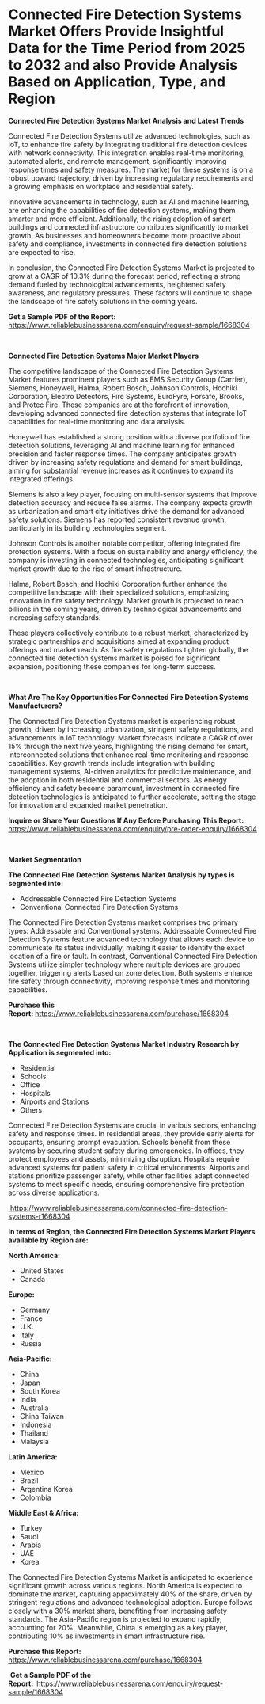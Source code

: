 <p><h1>Connected Fire Detection Systems Market Offers Provide Insightful Data for the Time Period from 2025 to 2032 and also Provide Analysis Based on Application, Type, and Region</h1></p><p><strong>Connected Fire Detection Systems Market Analysis and Latest Trends</strong></p>
<p><p>Connected Fire Detection Systems utilize advanced technologies, such as IoT, to enhance fire safety by integrating traditional fire detection devices with network connectivity. This integration enables real-time monitoring, automated alerts, and remote management, significantly improving response times and safety measures. The market for these systems is on a robust upward trajectory, driven by increasing regulatory requirements and a growing emphasis on workplace and residential safety.</p><p>Innovative advancements in technology, such as AI and machine learning, are enhancing the capabilities of fire detection systems, making them smarter and more efficient. Additionally, the rising adoption of smart buildings and connected infrastructure contributes significantly to market growth. As businesses and homeowners become more proactive about safety and compliance, investments in connected fire detection solutions are expected to rise.</p><p>In conclusion, the Connected Fire Detection Systems Market is projected to grow at a CAGR of 10.3% during the forecast period, reflecting a strong demand fueled by technological advancements, heightened safety awareness, and regulatory pressures. These factors will continue to shape the landscape of fire safety solutions in the coming years.</p></p>
<p><strong>Get a Sample PDF of the Report:&nbsp;</strong> <a href="https://www.reliablebusinessarena.com/enquiry/request-sample/1668304?utm_campaign=2639&utm_medium=2&utm_source=Github&utm_content=ia&utm_term=19042025&utm_id=connected-fire-detection-systems">https://www.reliablebusinessarena.com/enquiry/request-sample/1668304</a></p>
<p>&nbsp;</p>
<p><strong>Connected Fire Detection Systems Major Market Players</strong></p>
<p><p>The competitive landscape of the Connected Fire Detection Systems Market features prominent players such as EMS Security Group (Carrier), Siemens, Honeywell, Halma, Robert Bosch, Johnson Controls, Hochiki Corporation, Electro Detectors, Fire Systems, EuroFyre, Forsafe, Brooks, and Protec Fire. These companies are at the forefront of innovation, developing advanced connected fire detection systems that integrate IoT capabilities for real-time monitoring and data analysis.</p><p>Honeywell has established a strong position with a diverse portfolio of fire detection solutions, leveraging AI and machine learning for enhanced precision and faster response times. The company anticipates growth driven by increasing safety regulations and demand for smart buildings, aiming for substantial revenue increases as it continues to expand its integrated offerings.</p><p>Siemens is also a key player, focusing on multi-sensor systems that improve detection accuracy and reduce false alarms. The company expects growth as urbanization and smart city initiatives drive the demand for advanced safety solutions. Siemens has reported consistent revenue growth, particularly in its building technologies segment.</p><p>Johnson Controls is another notable competitor, offering integrated fire protection systems. With a focus on sustainability and energy efficiency, the company is investing in connected technologies, anticipating significant market growth due to the rise of smart infrastructure.</p><p>Halma, Robert Bosch, and Hochiki Corporation further enhance the competitive landscape with their specialized solutions, emphasizing innovation in fire safety technology. Market growth is projected to reach billions in the coming years, driven by technological advancements and increasing safety standards.</p><p>These players collectively contribute to a robust market, characterized by strategic partnerships and acquisitions aimed at expanding product offerings and market reach. As fire safety regulations tighten globally, the connected fire detection systems market is poised for significant expansion, positioning these companies for long-term success.</p></p>
<p>&nbsp;</p>
<p><strong>What Are The Key Opportunities For Connected Fire Detection Systems Manufacturers?</strong></p>
<p><p>The Connected Fire Detection Systems market is experiencing robust growth, driven by increasing urbanization, stringent safety regulations, and advancements in IoT technology. Market forecasts indicate a CAGR of over 15% through the next five years, highlighting the rising demand for smart, interconnected solutions that enhance real-time monitoring and response capabilities. Key growth trends include integration with building management systems, AI-driven analytics for predictive maintenance, and the adoption in both residential and commercial sectors. As energy efficiency and safety become paramount, investment in connected fire detection technologies is anticipated to further accelerate, setting the stage for innovation and expanded market penetration.</p></p>
<p><strong>Inquire or Share Your Questions If Any Before Purchasing This Report:</strong> <a href="https://www.reliablebusinessarena.com/enquiry/pre-order-enquiry/1668304?utm_campaign=2639&utm_medium=2&utm_source=Github&utm_content=ia&utm_term=19042025&utm_id=connected-fire-detection-systems">https://www.reliablebusinessarena.com/enquiry/pre-order-enquiry/1668304</a></p>
<p>&nbsp;</p>
<p><strong>Market Segmentation</strong></p>
<p><strong>The Connected Fire Detection Systems Market Analysis by types is segmented into:</strong></p>
<p><ul><li>Addressable Connected Fire Detection Systems</li><li>Conventional Connected Fire Detection Systems</li></ul></p>
<p><p>The Connected Fire Detection Systems market comprises two primary types: Addressable and Conventional systems. Addressable Connected Fire Detection Systems feature advanced technology that allows each device to communicate its status individually, making it easier to identify the exact location of a fire or fault. In contrast, Conventional Connected Fire Detection Systems utilize simpler technology where multiple devices are grouped together, triggering alerts based on zone detection. Both systems enhance fire safety through connectivity, improving response times and monitoring capabilities.</p></p>
<p><strong>Purchase this Report:&nbsp;</strong><a href="https://www.reliablebusinessarena.com/purchase/1668304?utm_campaign=2639&utm_medium=2&utm_source=Github&utm_content=ia&utm_term=19042025&utm_id=connected-fire-detection-systems">https://www.reliablebusinessarena.com/purchase/1668304</a></p>
<p>&nbsp;</p>
<p><strong>The Connected Fire Detection Systems Market Industry Research by Application is segmented into:</strong></p>
<p><ul><li>Residential</li><li>Schools</li><li>Office</li><li>Hospitals</li><li>Airports and Stations</li><li>Others</li></ul></p>
<p><p>Connected Fire Detection Systems are crucial in various sectors, enhancing safety and response times. In residential areas, they provide early alerts for occupants, ensuring prompt evacuation. Schools benefit from these systems by securing student safety during emergencies. In offices, they protect employees and assets, minimizing disruption. Hospitals require advanced systems for patient safety in critical environments. Airports and stations prioritize passenger safety, while other facilities adapt connected systems to meet specific needs, ensuring comprehensive fire protection across diverse applications.</p></p>
<p><a href="https://www.reliablebusinessarena.com/connected-fire-detection-systems-r1668304?utm_campaign=2639&utm_medium=2&utm_source=Github&utm_content=ia&utm_term=19042025&utm_id=connected-fire-detection-systems">&nbsp;https://www.reliablebusinessarena.com/connected-fire-detection-systems-r1668304</a></p>
<p><strong>In terms of Region, the Connected Fire Detection Systems Market Players available by Region are:</strong></p>
<p>
    <p> <strong> North America: </strong>
        <ul>
            <li>United States</li>
            <li>Canada</li>
        </ul>
        </p> 
    <p> <strong> Europe: </strong>
        <ul>
            <li>Germany</li>
            <li>France</li>
            <li>U.K.</li>
            <li>Italy</li>
            <li>Russia</li>
        </ul>
        </p> 
    <p> <strong> Asia-Pacific: </strong>
        <ul>
            <li>China</li>
            <li>Japan</li>
            <li>South Korea</li>
            <li>India</li>
            <li>Australia</li>
            <li>China Taiwan</li>
            <li>Indonesia</li>
            <li>Thailand</li>
            <li>Malaysia</li>
        </ul>
        </p> 
    <p> <strong> Latin America: </strong>
        <ul>
            <li>Mexico</li>
            <li>Brazil</li>
            <li>Argentina Korea</li>
            <li>Colombia</li>
        </ul>
        </p> 
    <p> <strong> Middle East & Africa: </strong>
        <ul>
            <li>Turkey</li>
            <li>Saudi</li>
            <li>Arabia</li>
            <li>UAE</li>
            <li>Korea</li>
        </ul>
    </p>
    </p>
<p><p>The Connected Fire Detection Systems Market is anticipated to experience significant growth across various regions. North America is expected to dominate the market, capturing approximately 40% of the share, driven by stringent regulations and advanced technological adoption. Europe follows closely with a 30% market share, benefiting from increasing safety standards. The Asia-Pacific region is projected to expand rapidly, accounting for 20%. Meanwhile, China is emerging as a key player, contributing 10% as investments in smart infrastructure rise.</p></p>
<p><strong>Purchase this Report: </strong><a href="https://www.reliablebusinessarena.com/purchase/1668304?utm_campaign=2639&utm_medium=2&utm_source=Github&utm_content=ia&utm_term=19042025&utm_id=connected-fire-detection-systems">https://www.reliablebusinessarena.com/purchase/1668304</a></p>
<p>&nbsp;<strong>Get a Sample PDF of the Report:&nbsp;&nbsp;</strong><a href="https://www.reliablebusinessarena.com/enquiry/request-sample/1668304?utm_campaign=2639&utm_medium=2&utm_source=Github&utm_content=ia&utm_term=19042025&utm_id=connected-fire-detection-systems">https://www.reliablebusinessarena.com/enquiry/request-sample/1668304</a></p>
<p><strong></strong></p>
<p><p></p><p></p><p></p></p>